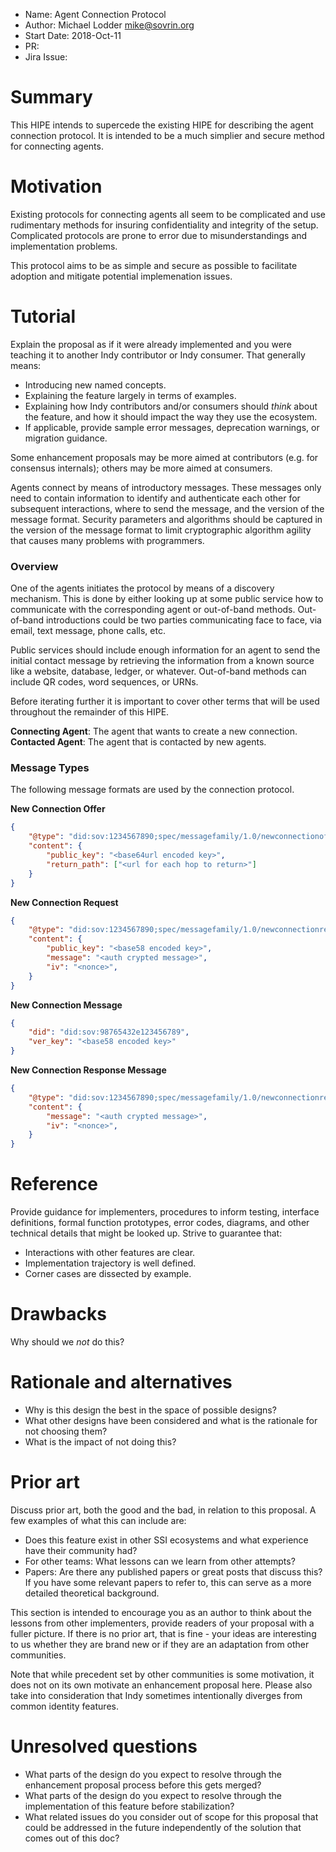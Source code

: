 - Name: Agent Connection Protocol
- Author: Michael Lodder <mike@sovrin.org>
- Start Date: 2018-Oct-11
- PR:
- Jira Issue:

# Summary
[summary]: #summary

This HIPE intends to supercede the existing HIPE for describing the agent connection protocol.
It is intended to be a much simplier and secure method for connecting agents.

# Motivation
[motivation]: #motivation

Existing protocols for connecting agents all seem to be complicated and use rudimentary methods for insuring confidentiality and integrity of the setup. Complicated protocols are prone to error due to misunderstandings and implementation problems.

This protocol aims to be as simple and secure as possible to facilitate adoption and mitigate potential implemenation issues.

# Tutorial
[tutorial]: #tutorial

Explain the proposal as if it were already implemented and you
were teaching it to another Indy contributor or Indy consumer. That generally
means:

- Introducing new named concepts.
- Explaining the feature largely in terms of examples.
- Explaining how Indy contributors and/or consumers should *think* about the
feature, and how it should impact the way they use the ecosystem.
- If applicable, provide sample error messages, deprecation warnings, or
migration guidance.

Some enhancement proposals may be more aimed at contributors (e.g. for
consensus internals); others may be more aimed at consumers.

Agents connect by means of introductory messages. These messages only need to contain information to identify and authenticate each other for subsequent interactions, where to send the message, and the version of the message format. Security parameters and algorithms should be captured in the version of the message format to limit cryptographic algorithm agility that causes many problems with programmers. 

### Overview 

One of the agents initiates the protocol by means of a discovery mechanism. This is done by either looking up at some public service how to communicate with the corresponding agent or out-of-band methods. Out-of-band introductions could be two parties communicating face to face, via email, text message, phone calls, etc.

Public services should include enough information for an agent to send the initial contact message by retrieving the information from a known source like a website, database, ledger, or whatever. Out-of-band methods can include QR codes, word sequences, or URNs.

Before iterating further it is important to cover other terms that will be used throughout the remainder of this HIPE.

**Connecting Agent**: The agent that wants to create a new connection.
**Contacted Agent**: The agent that is contacted by new agents.

### Message Types

The following message formats are used by the connection protocol.

**New Connection Offer**
```json
{
    "@type": "did:sov:1234567890;spec/messagefamily/1.0/newconnectionoffer",
    "content": {
        "public_key": "<base64url encoded key>",
        "return_path": ["<url for each hop to return>"]
    }
}
```

**New Connection Request**
```json
{
    "@type": "did:sov:1234567890;spec/messagefamily/1.0/newconnectionrequest",
    "content": {
        "public_key": "<base58 encoded key>",
        "message": "<auth crypted message>",
        "iv": "<nonce>",
    }
}
```

**New Connection Message**
```json
{
    "did": "did:sov:98765432e123456789",
    "ver_key": "<base58 encoded key>"
}
```

**New Connection Response Message**
```json
{
    "@type": "did:sov:1234567890;spec/messagefamily/1.0/newconnectionresponse",
    "content": {
        "message": "<auth crypted message>",
        "iv": "<nonce>",
    }
}
```

# Reference
[reference]: #reference

Provide guidance for implementers, procedures to inform testing,
interface definitions, formal function prototypes, error codes,
diagrams, and other technical details that might be looked up.
Strive to guarantee that:

- Interactions with other features are clear.
- Implementation trajectory is well defined.
- Corner cases are dissected by example.

# Drawbacks
[drawbacks]: #drawbacks

Why should we *not* do this?

# Rationale and alternatives
[alternatives]: #alternatives

- Why is this design the best in the space of possible designs?
- What other designs have been considered and what is the rationale for not
choosing them?
- What is the impact of not doing this?

# Prior art
[prior-art]: #prior-art

Discuss prior art, both the good and the bad, in relation to this proposal.
A few examples of what this can include are:

- Does this feature exist in other SSI ecosystems and what experience have
their community had?
- For other teams: What lessons can we learn from other attempts?
- Papers: Are there any published papers or great posts that discuss this?
If you have some relevant papers to refer to, this can serve as a more detailed
theoretical background.

This section is intended to encourage you as an author to think about the
lessons from other implementers, provide readers of your proposal with a
fuller picture. If there is no prior art, that is fine - your ideas are
interesting to us whether they are brand new or if they are an adaptation
from other communities.

Note that while precedent set by other communities is some motivation, it
does not on its own motivate an enhancement proposal here. Please also take
into consideration that Indy sometimes intentionally diverges from common
identity features.

# Unresolved questions
[unresolved]: #unresolved-questions

- What parts of the design do you expect to resolve through the
enhancement proposal process before this gets merged?
- What parts of the design do you expect to resolve through the
implementation of this feature before stabilization?
- What related issues do you consider out of scope for this 
proposal that could be addressed in the future independently of the
solution that comes out of this doc?
